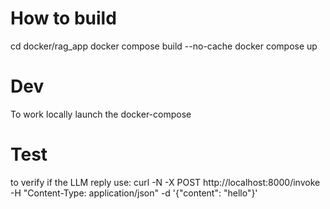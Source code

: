 # How to build
cd docker/rag_app
docker compose build --no-cache
docker compose up

# Dev 
To work locally launch the docker-compose

# Test

to verify if the LLM reply use:
curl -N -X POST http://localhost:8000/invoke   -H "Content-Type: application/json"   -d '{"content": "hello"}' 
